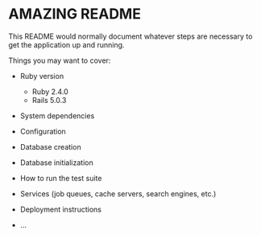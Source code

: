# AMAZING README

This README would normally document whatever steps are necessary to get the
application up and running.

Things you may want to cover:

* Ruby version
	- Ruby 2.4.0
	- Rails 5.0.3

* System dependencies

* Configuration

* Database creation

* Database initialization

* How to run the test suite

* Services (job queues, cache servers, search engines, etc.)

* Deployment instructions

* ...
